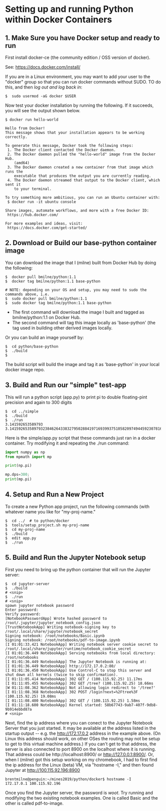 
# Setting up and running Python within Docker Containers

## 1. Make Sure you have Docker setup and ready to run

First install docker-ce (the community edition / OSS version of docker).

See: https://docs.docker.com/install/

If you are in a Linux environment, you may want to add your user to the "docker" group so that you can run docker commands without SUDO. TO do this, and then _log out and log back in_:

```console
$  sudo usermod -aG docker $USER
```

Now test your docker installation by running the following. If it succeeds, you will see the output shown below.

```console
$ docker run hello-world

Hello from Docker!
This message shows that your installation appears to be working correctly.

To generate this message, Docker took the following steps:
 1. The Docker client contacted the Docker daemon.
 2. The Docker daemon pulled the "hello-world" image from the Docker Hub.
    (amd64)
 3. The Docker daemon created a new container from that image which runs the
    executable that produces the output you are currently reading.
 4. The Docker daemon streamed that output to the Docker client, which sent it
    to your terminal.

To try something more ambitious, you can run an Ubuntu container with:
 $ docker run -it ubuntu console

Share images, automate workflows, and more with a free Docker ID:
 https://hub.docker.com/

For more examples and ideas, visit:
 https://docs.docker.com/get-started/

```

## 2. Download or Build our base-python container image

You can download the image that I (milne) built from Docker Hub by doing the following:

```console
$  docker pull bmilne/python:1.1
$  docker tag bmilne/python:1.1 base-python

# NOTE: depending on your OS and setup, you may need to sudo the commands above, i.e.
$  sudo docker pull bmilne/python:1.1
$  sudo docker tag bmilne/python:1.1 base-python
```

* The first command will download the image I built and tagged as bmilne/python:1.1 on Docker Hub.
* The second command will tag this image locally as 'base-python' (the tag used in building other derived images locally.

Or you can build an image yourself by:

```console
$  cd python/base-python
$  ./build
$  
```

The build script will build the image and tag it as 'base-python' in your local docker image repo.


## 3. Build and Run our "simple" test-app

This will run a python script (app.py) to print pi to double floating-pint precision and again to 300 digits
```console
$  cd ../simple
$  ./build
$  ./run
3.141592653589793
3.14159265358979323846264338327950288419716939937510582097494459230781640628620899862803482534211706798214808651328230664709384460955058223172535940812848111745028410270193852110555964462294895493038196442881097566593344612847564823378678316527120190914564856692346034861045432664821339360726024914127
```

Here is the simple/app.py script that these commands just ran in a docker container. Try modifying it and repeating the ./run command:


```python
import numpy as np
from mpmath import mp

print(np.pi)

mp.dps=300;
print(mp.pi)
```

## 4. Setup and Run a New Project

To create a new Python app project, run the following commands (with whatever name you like for "my-proj-name."

```console
$  cd ../  # to python/docker
$  tools/setup_project.sh my-proj-name
$  cd my-proj-name
$  ./build
$  edit app.py
$  ./run
```

## 5. Build and Run the Jupyter Notebook setup

First you need to bring up the python container that will run the Jupyter server:

```console
$  cd jupyter-server
$  ./build
# <snip>
$  ./run
# <snip>
spawn jupyter notebook password
Enter password: 
Verify password: 
[NotebookPasswordApp] Wrote hashed password to /root/.jupyter/jupyter_notebook_config.json
[TrustNotebookApp] Writing notebook-signing key to /root/.local/share/jupyter/notebook_secret
Signing notebook: /root/notebooks/Basic.ipynb
Signing notebook: /root/notebooks/pdf-to-image.ipynb
[I 01:01:33.421 NotebookApp] Writing notebook server cookie secret to /root/.local/share/jupyter/runtime/notebook_cookie_secret
[I 01:01:36.449 NotebookApp] Serving notebooks from local directory: /root/notebooks
[I 01:01:36.449 NotebookApp] The Jupyter Notebook is running at:
[I 01:01:36.449 NotebookApp] http://172.17.0.2:80/
[I 01:01:36.450 NotebookApp] Use Control-C to stop this server and shut down all kernels (twice to skip confirmation).
[I 01:11:05.414 NotebookApp] 302 GET / (100.115.92.25) 11.17ms
[I 01:11:05.455 NotebookApp] 302 GET /tree? (100.115.92.25) 18.66ms
[W 01:11:08.362 NotebookApp] Not allowing login redirect to '/tree?'
[I 01:11:08.368 NotebookApp] 302 POST /login?next=%2Ftree%3F (100.115.92.25) 19.08ms
[I 01:11:08.400 NotebookApp] 302 GET / (100.115.92.25) 1.58ms
[I 01:11:18.600 NotebookApp] Kernel started: 58b67743-9ab7-407f-9db8-9b914ebbd87a
# <snip>
```
Next, find the ip address where you can conect to the Jupyter Notebook Server that you just started. It may be available at the address listed in the startup output -- e.g. the http://172.17.0.2 address in the example above. (On Linux this address should work, on other OSes the routing may not be setup to get to this virtual machine address.) If you can't get to that address, the server is also connected to port 8900 on the localhost where it is running. That address could be http://localhost:8900/ or http://127.0.0.1:8900/. Or, when I (milne) got this setup working on my chromebook, I had to first find the ip address for the Linux (beta) VM, via "hostname -I," and then found Jupyter at http://100.115.92.196:8900

```console
brentmilne@penguin:~/mines2019/python/docker$ hostname -I
172.17.0.1 100.115.92.196 
```

Once you find the Jupyter server, the password is *woot*. Try running and modifying the two existing notebook examples. One is called Basic and the other is called pdf-to-image.
